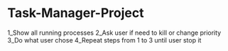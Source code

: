 # Task-Manager-Project
  1_Show all running processes       2_Ask user if need to kill or change priority       3_Do what user chose       4_Repeat steps from 1 to 3 until user stop it

